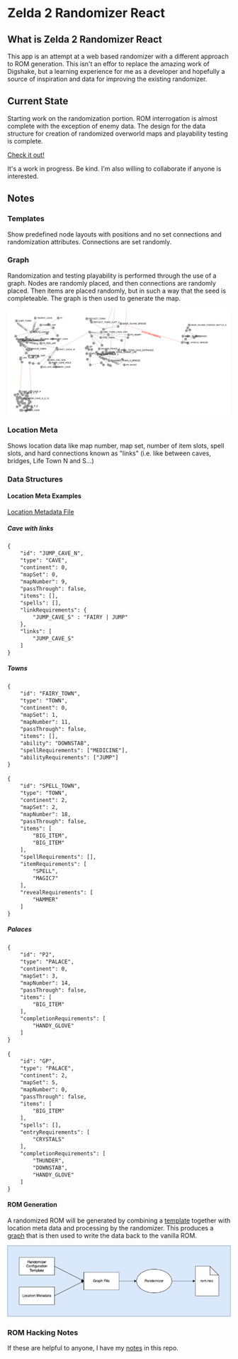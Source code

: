 # Zelda 2 Randomizer React

## What is Zelda 2 Randomizer React

This app is an attempt at a web based randomizer with a different approach to ROM generation.  This isn't an effor to replace the amazing work of Digshake, but a learning experience for me as a developer and hopefully a source of inspiration and data for improving the existing randomizer.

## Current State

Starting work on the randomization portion.  ROM interrogation is almost complete with the exception of enemy data.  The design for the data structure for creation of randomized overworld maps and playability testing is complete.

[Check it out!](https://z2r-react.web.app/)

It's a work in progress.  Be kind.  I'm also willing to collaborate if anyone is interested.

## Notes

### Templates

Show predefined node layouts with positions and no set connections and randomization attributes.  Connections are set randomly.

### Graph

Randomization and testing playability is performed through the use of a graph.  Nodes are randomly placed, and then connections are randomly placed.  Then items are placed randomly, but in such a way that the seed is completeable.  The graph is then used to generate the map.

![Graph Image](https://github.com/deusprogrammer/zelda2-randomizer-react/raw/main/Vanilla_Graph.png)

### Location Meta

Shows location data like map number, map set, number of item slots, spell slots, and hard connections known as "links" (i.e. like between caves, bridges, Life Town N and S...)

### Data Structures

#### Location Meta Examples
    
[Location Metadata File](https://github.com/deusprogrammer/zelda2-randomizer-react/blob/main/src/lib/zelda2/templates/z2-location.v2.meta.js)
    
##### Cave with links

    {
        "id": "JUMP_CAVE_N",
        "type": "CAVE",
        "continent": 0,
        "mapSet": 0,
        "mapNumber": 9,
        "passThrough": false,
        "items": [],
        "spells": [],
        "linkRequirements": {
            "JUMP_CAVE_S" : "FAIRY | JUMP"
        },
        "links": [
            "JUMP_CAVE_S"
        ]
    }

##### Towns

    {
        "id": "FAIRY_TOWN",
        "type": "TOWN",
        "continent": 0,
        "mapSet": 1,
        "mapNumber": 11,
        "passThrough": false,
        "items": [],
        "ability": "DOWNSTAB",
        "spellRequirements": ["MEDICINE"],
        "abilityRequirements": ["JUMP"]
    }

    {
        "id": "SPELL_TOWN",
        "type": "TOWN",
        "continent": 2,
        "mapSet": 2,
        "mapNumber": 18,
        "passThrough": false,
        "items": [
            "BIG_ITEM",
            "BIG_ITEM"
        ],
        "spellRequirements": [],
        "itemRequirements": [
            "SPELL",
            "MAGIC7"
        ],
        "revealRequirements": [
            "HAMMER"
        ]
    }

##### Palaces

    {
        "id": "P2",
        "type": "PALACE",
        "continent": 0,
        "mapSet": 3,
        "mapNumber": 14,
        "passThrough": false,
        "items": [
            "BIG_ITEM"
        ],
        "completionRequirements": [
            "HANDY_GLOVE"
        ]
    }

    {
        "id": "GP",
        "type": "PALACE",
        "continent": 2,
        "mapSet": 5,
        "mapNumber": 0,
        "passThrough": false,
        "items": [
            "BIG_ITEM"
        ],
        "spells": [],
        "entryRequirements": [
            "CRYSTALS"
        ],
        "completionRequirements": [
            "THUNDER",
            "DOWNSTAB",
            "HANDY_GLOVE"
        ]
    }

#### ROM Generation

A randomized ROM will be generated by combining a [template](https://github.com/deusprogrammer/zelda2-randomizer-react/blob/main/src/lib/zelda2/templates/z2-vanilla.v2.template.js) together with location meta data and processing by the randomizer.  This produces a [graph](https://github.com/deusprogrammer/zelda2-randomizer-react/blob/main/src/lib/zelda2/templates/z2-vanilla.v2.graph.js) that is then used to write the data back to the vanilla ROM.

![ROM Generation Diagram](https://github.com/deusprogrammer/zelda2-randomizer-react/raw/main/ROM_Generation.png)

### ROM Hacking Notes

If these are helpful to anyone, I have my [notes](https://github.com/deusprogrammer/zelda2-randomizer-react/blob/main/NOTES.md) in this repo.

